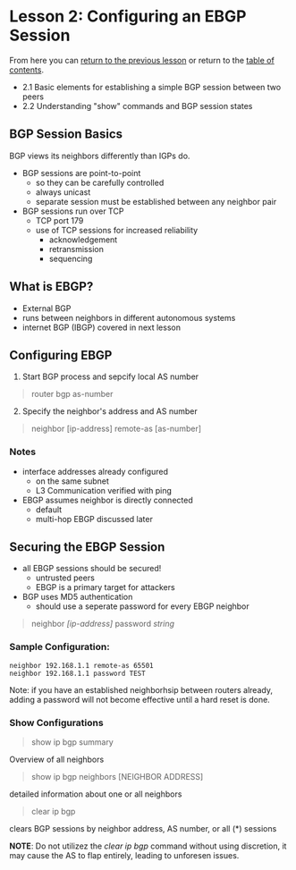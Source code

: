 # Lesson 2: Configuring an EBGP Session

From here you can [return to the previous lesson](./1.2.md) or return to the [table of contents](../README.md).

* 2.1 Basic elements for establishing a simple BGP session between two peers
* 2.2 Understanding "show" commands and BGP session states

## BGP Session Basics

BGP views its neighbors differently than IGPs do.

* BGP sessions are point-to-point
    + so they can be carefully controlled
    + always unicast
    + separate session must be established between any neighbor pair
* BGP sessions run over TCP
    + TCP port 179
    + use of TCP sessions for increased reliability
        - acknowledgement
        - retransmission
        - sequencing

## What is EBGP?

* External BGP
* runs between neighbors in different autonomous systems
* internet BGP (IBGP) covered in next lesson

## Configuring EBGP

1. Start BGP process and sepcify local AS number

> router bgp as-number

2. Specify the neighbor's address and AS number

> neighbor [ip-address] remote-as [as-number]

### Notes

* interface addresses already configured
    + on the same subnet
    + L3 Communication verified with ping
* EBGP assumes neighbor is directly connected
    + default
    + multi-hop EBGP discussed later

## Securing the EBGP Session

* all EBGP sessions should be secured!
    + untrusted peers
    + EBGP is a primary target for attackers
* BGP uses MD5 authentication
    + should use a seperate password for every EBGP neighbor

> neighbor _[ip-address]_ password _string_

### Sample Configuration:

```
neighbor 192.168.1.1 remote-as 65501
neighbor 192.168.1.1 password TEST
```

Note: if you have an established neighborhsip between routers already, adding a password will not become effective until a hard reset is done.

### Show Configurations

> show ip bgp summary

Overview of all neighbors

> show ip bgp neighbors [NEIGHBOR ADDRESS]

detailed information about one or all neighbors

> clear ip bgp

clears BGP sessions by neighbor address, AS number, or all (*) sessions

__NOTE__: Do not utilizez the _clear ip bgp_ command without  using discretion, it may cause the AS to flap entirely, leading to unforesen issues.